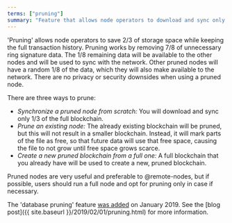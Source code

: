 ```yaml
---
terms: ["pruning"]
summary: "Feature that allows node operators to download and sync only 1/3 of the blockchain"
---
```


'Pruning' allows node operators to save 2/3 of storage space while keeping the full transaction history. Pruning works by removing 7/8 of unnecessary ring signature data. The 1/8 remaining data will be available to the other nodes and will be used to sync with the network. Other pruned nodes will have a random 1/8 of the data, which they will also make available to the network. There are no privacy or security downsides when using a pruned node.

There are three ways to prune:

- *Synchronize a pruned node from scratch:* You will download and sync only 1/3 of the full blockchain.
- *Prune an existing node:* The already existing blockchain will be pruned, but this will not result in a smaller blockchain. Instead, it will mark parts of the file as free, so that future data will use that free space, causing the file to not grow until free space grows scarce.
- *Create a new pruned blockchain from a full one:* A full blockchain that you already have will be used to create a new, pruned blockchain.

Pruned nodes are very useful and preferable to @remote-nodes, but if possible, users should run a full node and opt for pruning only in case if necessary.

The 'database pruning' feature [was added](https://github.com/monero-project/monero/pull/4843) on January 2019. See the [blog post]({{ site.baseurl }}/2019/02/01/pruning.html) for more information.

